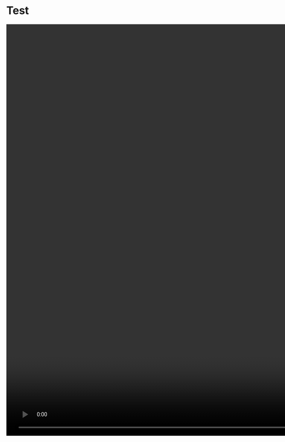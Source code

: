# Test


<video width="1920" height="1080" controls>
    <source src="https://file.beita.workers.dev/3:/%E7%94%B5%E5%BD%B1/%E7%99%BD%E8%9B%87%EF%BC%9A%E7%BC%98%E8%B5%B7(2019)/%E7%99%BD%E8%9B%87%EF%BC%9A%E7%BC%98%E8%B5%B7.BD.1080p.%E5%9B%BD%E8%AF%AD%E4%B8%AD%E8%8B%B1%E5%8F%8C%E5%AD%97-trailer.mp4" type="video/mp4">
</video>
